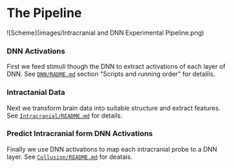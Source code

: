 The Pipeline
============

![Scheme](images/Intracranial and DNN Experimental Pipeline.png)

### DNN Activations
First we feed stimuli though the DNN to extract activations of each layer of DNN.
See [`DNN/RADME.md`](DNN/RADME.md) section "Scripts and running order" for detalils.

### Intractanial Data
Next we transform brain data into suitable structure and extract features.
See [`Intracranial/README.md`](Intracranial/README.md) for details.

### Predict Intracranial form DNN Activations
Finally we use DNN activations to map each intracranial probe to a DNN layer.
See [`Collusion/README.md`](Collusion/README.md) for deatais.